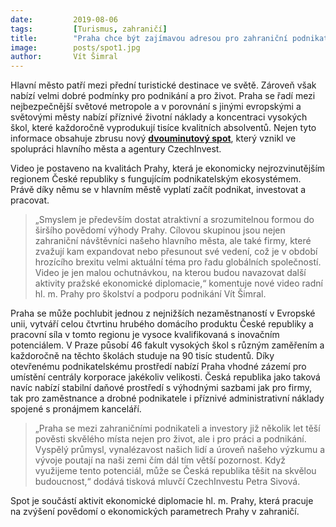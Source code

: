 ```yaml
---
date:         2019-08-06
tags:         [Turismus, zahraničí]
title:        "Praha chce být zajímavou adresou pro zahraniční podnikatele. Propagovat metropoli pomůže nové video"
image: 	      posts/spot1.jpg
author:       Vít Šimral
---
```


Hlavní město patří mezi přední turistické destinace ve světě. Zároveň však nabízí velmi dobré podmínky pro podnikání a pro život. Praha se řadí mezi nejbezpečnější světové metropole a v porovnání s jinými evropskými a světovými městy nabízí příznivé životní náklady a koncentraci vysokých škol, které každoročně vyprodukují tisíce kvalitních absolventů. Nejen tyto informace obsahuje zbrusu nový **[dvouminutový spot](https://www.youtube.com/watch?v=QrKFBtPft3A&feature=youtu.be)**, který vznikl ve spolupráci hlavního města a agentury CzechInvest.

Video je postaveno na kvalitách Prahy, která je ekonomicky nejrozvinutějším regionem České republiky s fungujícím podnikatelským ekosystémem. Právě díky němu se v hlavním městě vyplatí začít podnikat, investovat a pracovat. 

> „Smyslem je především dostat atraktivní a srozumitelnou formou do širšího povědomí výhody Prahy. Cílovou skupinou jsou nejen zahraniční návštěvníci našeho hlavního města, ale také firmy, které zvažují kam expandovat nebo přesunout své vedení, což je v období hrozícího brexitu velmi aktuální téma pro řadu globálních společností. Video je jen malou ochutnávkou, na kterou budou navazovat další aktivity pražské ekonomické diplomacie,“ komentuje nové video radní hl. m. Prahy pro školství a podporu podnikání Vít Šimral.

Praha se může pochlubit jednou z nejnižších nezaměstnaností v Evropské unii, vytváří celou čtvrtinu hrubého domácího produktu České republiky a pracovní síla v tomto regionu je vysoce kvalifikovaná s inovačním potenciálem. V Praze působí 46 fakult vysokých škol s různým zaměřením a každoročně na těchto školách studuje na 90 tisíc studentů. Díky otevřenému podnikatelskému prostředí nabízí Praha vhodné zázemí pro umístění centrály korporace jakékoliv velikosti. Česká republika jako taková navíc nabízí stabilní daňové prostředí s výhodnými sazbami jak pro firmy, tak pro zaměstnance a drobné podnikatele i příznivé administrativní náklady spojené s pronájmem kanceláří.

> „Praha se mezi zahraničními podnikateli a investory již několik let těší pověsti skvělého místa nejen pro život, ale i pro práci a podnikání. Vyspělý průmysl, vynalézavost našich lidí a úroveň našeho výzkumu a vývoje poutají na naši zemi čím dál tím větší pozornost. Když využijeme tento potenciál, může se Česká republika těšit na skvělou budoucnost,“ dodává tisková mluvčí CzechInvestu Petra Sivová.

Spot je součástí aktivit ekonomické diplomacie hl. m. Prahy, která pracuje na zvýšení povědomí o ekonomických parametrech Prahy v zahraničí.
